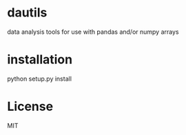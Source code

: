 # dautils
data analysis tools for use with pandas and/or numpy arrays

# installation
python setup.py install

# License
MIT
